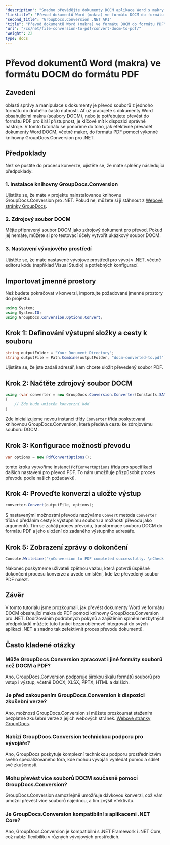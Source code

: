 ```yaml
---
"description": "Snadno převádějte dokumenty DOCM aplikace Word s makry do PDF pomocí nástroje GroupDocs.Conversion pro .NET. Zjednodušte si proces správy dokumentů."
"linktitle": "Převod dokumentů Word (makra) ve formátu DOCM do formátu PDF"
"second_title": "GroupDocs.Conversion .NET API"
"title": "Převod dokumentů Word (makra) ve formátu DOCM do formátu PDF"
"url": "/cs/net/file-conversion-to-pdf/convert-docm-to-pdf/"
"weight": 22
type: docs
---
```

# Převod dokumentů Word (makra) ve formátu DOCM do formátu PDF

## Zavedení
oblasti správy a manipulace s dokumenty je převod souborů z jednoho formátu do druhého často nutností. Ať už pracujete s dokumenty Word obsahujícími makra (soubory DOCM), nebo je potřebujete převést do formátu PDF pro širší přístupnost, je klíčové mít k dispozici správné nástroje. V tomto tutoriálu se ponoříme do toho, jak efektivně převádět dokumenty Word DOCM, včetně maker, do formátu PDF pomocí výkonné knihovny GroupDocs.Conversion pro .NET.
## Předpoklady
Než se pustíte do procesu konverze, ujistěte se, že máte splněny následující předpoklady:
### 1. Instalace knihovny GroupDocs.Conversion
Ujistěte se, že máte v projektu nainstalovanou knihovnu GroupDocs.Conversion pro .NET. Pokud ne, můžete si ji stáhnout z [Webové stránky GroupDocs](https://releases.groupdocs.com/conversion/net/).
### 2. Zdrojový soubor DOCM
Mějte připravený soubor DOCM jako zdrojový dokument pro převod. Pokud jej nemáte, můžete si pro testovací účely vytvořit ukázkový soubor DOCM.
### 3. Nastavení vývojového prostředí
Ujistěte se, že máte nastavené vývojové prostředí pro vývoj v .NET, včetně editoru kódu (například Visual Studio) a potřebných konfigurací.

## Importovat jmenné prostory
Než budete pokračovat v konverzi, importujte požadované jmenné prostory do projektu:
```csharp
using System;
using System.IO;
using GroupDocs.Conversion.Options.Convert;
```
## Krok 1: Definování výstupní složky a cesty k souboru
```csharp
string outputFolder = "Your Document Directory";
string outputFile = Path.Combine(outputFolder, "docm-converted-to.pdf");
```
Ujistěte se, že jste zadali adresář, kam chcete uložit převedený soubor PDF.
## Krok 2: Načtěte zdrojový soubor DOCM
```csharp
using (var converter = new GroupDocs.Conversion.Converter(Constants.SAMPLE_DOCM))
{
    // Zde bude umístěn konverzní kód
}
```
Zde inicializujeme novou instanci třídy `Converter` třída poskytovaná knihovnou GroupDocs.Conversion, která předává cestu ke zdrojovému souboru DOCM.
## Krok 3: Konfigurace možností převodu
```csharp
var options = new PdfConvertOptions();
```
tomto kroku vytvoříme instanci `PdfConvertOptions` třída pro specifikaci dalších nastavení pro převod PDF. To nám umožňuje přizpůsobit proces převodu podle našich požadavků.
## Krok 4: Proveďte konverzi a uložte výstup
```csharp
converter.Convert(outputFile, options);
```
S nastavenými možnostmi převodu nazýváme `Convert` metoda `Converter` třída s předáním cesty k výstupnímu souboru a možností převodu jako argumentů. Tím se zahájí proces převodu, transformace souboru DOCM do formátu PDF a jeho uložení do zadaného výstupního adresáře.
## Krok 5: Zobrazení zprávy o dokončení
```csharp
Console.WriteLine("\nConversion to PDF completed successfully. \nCheck output in {0}", outputFolder);
```
Nakonec poskytneme uživateli zpětnou vazbu, která potvrdí úspěšné dokončení procesu konverze a uvede umístění, kde lze převedený soubor PDF nalézt.

## Závěr
V tomto tutoriálu jsme prozkoumali, jak převést dokumenty Word ve formátu DOCM obsahující makra do PDF pomocí knihovny GroupDocs.Conversion pro .NET. Dodržováním podrobných pokynů a zajištěním splnění nezbytných předpokladů můžete tuto funkci bezproblémově integrovat do svých aplikací .NET a snadno tak zefektivnit proces převodu dokumentů.
## Často kladené otázky
### Může GroupDocs.Conversion zpracovat i jiné formáty souborů než DOCM a PDF?
Ano, GroupDocs.Conversion podporuje širokou škálu formátů souborů pro vstup i výstup, včetně DOCX, XLSX, PPTX, HTML a dalších.
### Je před zakoupením GroupDocs.Conversion k dispozici zkušební verze?
Ano, možnosti GroupDocs.Conversion si můžete prozkoumat stažením bezplatné zkušební verze z jejich webových stránek. [Webové stránky GroupDocs](https://releases.groupdocs.com/).
### Nabízí GroupDocs.Conversion technickou podporu pro vývojáře?
Ano, GroupDocs poskytuje komplexní technickou podporu prostřednictvím svého specializovaného fóra, kde mohou vývojáři vyhledat pomoc a sdílet své zkušenosti.
### Mohu převést více souborů DOCM současně pomocí GroupDocs.Conversion?
GroupDocs.Conversion samozřejmě umožňuje dávkovou konverzi, což vám umožní převést více souborů najednou, a tím zvýšit efektivitu.
### Je GroupDocs.Conversion kompatibilní s aplikacemi .NET Core?
Ano, GroupDocs.Conversion je kompatibilní s .NET Framework i .NET Core, což nabízí flexibilitu v různých vývojových prostředích.